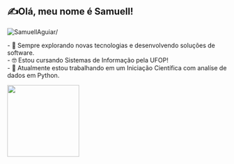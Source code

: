 ## ✍Olá, meu nome é <strong>Samuell!</strong>
<p align="left"> <img src=https://komarev.com/ghpvc/?username=SamuellAguiar alt=SamuellAguiar/> </p>
<p>
  - 🤔 Sempre explorando novas tecnologias e desenvolvendo soluções de software. <br>
  - 🤓 Estou cursando Sistemas de Informação pela UFOP!<br>
  - 🔭 Atualmente estou trabalhando em um Iniciação Científica com analíse de dados em Python.
  <br>
</p>
<div>
    
</div>

<div>
    
</div>

<div>
    <p align="center">
      <a href="https://github.com/SamuellAguiar">
<img align="left" height="165" src="https://github-readme-stats.vercel.app/api?      username=SamuellAguiar&theme=tokyonight&show_icons=true&count_private=true&include_all_commits=true" />
    </a>
  </p>
</div>
<br>
